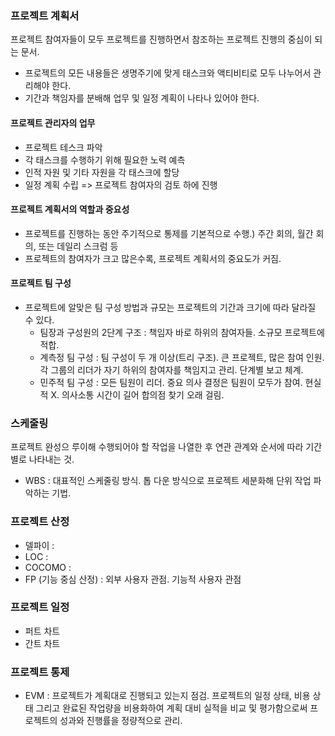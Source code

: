### 프로젝트 계획서

프로젝트 참여자들이 모두 프로젝트를 진행하면서 참조하는 프로젝트 진행의 중심이 되는 문서.

- 프로젝트의 모든 내용들은 생명주기에 맞게 태스크와 액티비티로 모두 나누어서 관리해야 한다.
- 기간과 책임자를 분배해 업무 및 일정 계획이 나타나 있어야 한다.

#### 프로젝트 관리자의 업무

- 프로젝트 테스크 파악
- 각 태스크를 수행하기 위해 필요한 노력 예측
- 인적 자원 및 기타 자원을 각 태스크에 할당
- 일정 계획 수립 => 프로젝트 참여자의 검토 하에 진행

#### 프로젝트 계획서의 역할과 중요성

- 프로젝트를 진행하는 동안 주기적으로 통제를 기본적으로 수행.) 주간 회의, 월간 회의, 또는 데일리 스크럼 등
- 프로젝트의 참여자가 크고 많은수록, 프로젝트 계획서의 중요도가 커짐.

#### 프로젝트 팀 구성

- 프로젝트에 알맞은 팀 구성 방법과 규모는 프로젝트의 기간과 크기에 따라 달라질 수 있다.
  - 팀장과 구성원의 2단계 구조 : 책임자 바로 하위의 참여자들. 소규모 프로젝트에 적합.
  - 계측정 팀 구성 : 팀 구성이 두 개 이상(트리 구조). 큰 프로젝트, 많은 참여 인원. 각 그룹의 리더가 자기 하위의 참여자를 책임지고 관리. 단계별 보고 체계.
  - 민주적 팀 구성 : 모든 팀원이 리더. 중요 의사 결정은 팀원이 모두가 참여. 현실적 X. 의사소통 시간이 길어 합의점 찾기 오래 걸림.

### 스케줄링

프로젝트 완성으 루이해 수행되어야 할 작업을 나열한 후 연관 관계와 순서에 따라 기간 별로 나타내는 것.

- WBS : 대표적인 스케줄링 방식. 톱 다운 방식으로 프로젝트 세분화해 단위 작업 파악하는 기법.

### 프로젝트 산정

- 델파이 :
- LOC :
- COCOMO :
- FP (기능 중심 산정) : 외부 사용자 관점. 기능적 사용자 관점

### 프로젝트 일정

- 퍼트 차트
- 간트 차트

### 프로젝트 통제

- EVM : 프로젝트가 계획대로 진행되고 있는지 점검.
  프로젝트의 일정 상태, 비용 상태 그리고 완료된 작업량을 비용화하여 계획 대비 실적을 비교 및 평가함으로써 프로젝트의 성과와 진행률을 정량적으로 관리.
